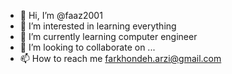 - 👋 Hi, I’m @faaz2001
- 👀 I’m interested in learning everything
- 🌱 I’m currently learning computer engineer 
- 💞️ I’m looking to collaborate on ...
- 📫 How to reach me farkhondeh.arzi@gmail.com

<!---
faaz2001/faaz2001 is a ✨ special ✨ repository because its `README.md` (this file) appears on your GitHub profile.
You can click the Preview link to take a look at your changes.
--->
